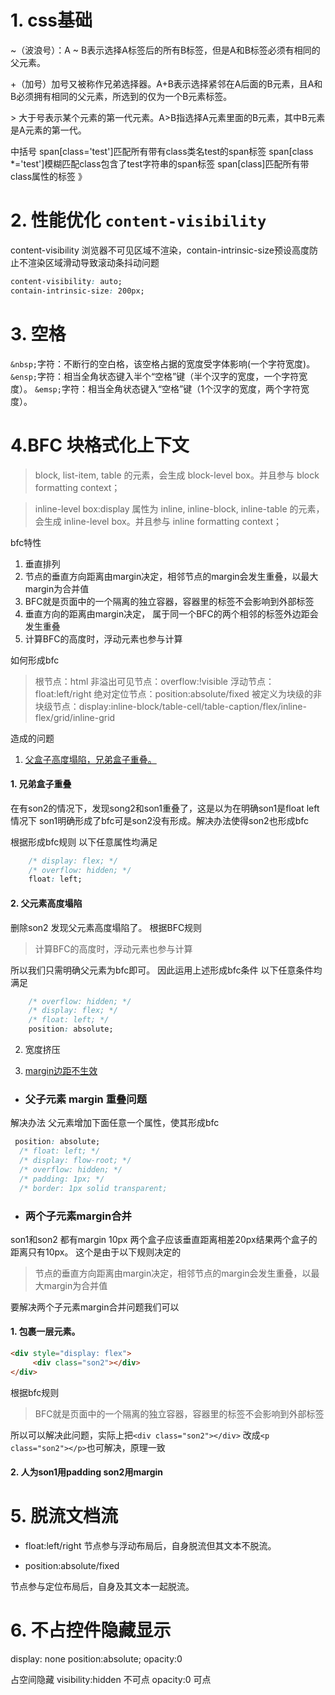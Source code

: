 # 1. css基础

~（波浪号）：A ~ B表示选择A标签后的所有B标签，但是A和B标签必须有相同的父元素。

+（加号）加号又被称作兄弟选择器。A+B表示选择紧邻在A后面的B元素，且A和B必须拥有相同的父元素，所选到的仅为一个B元素标签。

\> 大于号表示某个元素的第一代元素。A>B指选择A元素里面的B元素，其中B元素是A元素的第一代。

中括号
span[class='test']匹配所有带有class类名test的span标签
span[class *='test']模糊匹配class包含了test字符串的span标签
span[class]匹配所有带class属性的标签
》
# 2. 性能优化 `content-visibility`
content-visibility 浏览器不可见区域不渲染，contain-intrinsic-size预设高度防止不渲染区域滑动导致滚动条抖动问题
```css
content-visibility: auto;
contain-intrinsic-size: 200px;
```


# 3. 空格
`&nbsp;`字符：不断行的空白格，该空格占据的宽度受字体影响(一个字符宽度)。
`&ensp;`字符：相当全角状态键入半个“空格”键（半个汉字的宽度，一个字符宽度）。
`&emsp;`字符：相当全角状态键入“空格”键（1个汉字的宽度，两个字符宽度）。

# 4.BFC 块格式化上下文

>  block, list-item, table 的元素，会生成 block-level box。并且参与 block formatting context；  

>inline-level box:display 属性为 inline, inline-block, inline-table 的元素，会生成 inline-level box。并且参与 inline formatting context；

bfc特性 
1. 垂直排列
2. 节点的垂直方向距离由margin决定，相邻节点的margin会发生重叠，以最大margin为合并值
3. BFC就是页面中的一个隔离的独立容器，容器里的标签不会影响到外部标签
4. 垂直方向的距离由margin决定， 属于同一个BFC的两个相邻的标签外边距会发生重叠
5. 计算BFC的高度时，浮动元素也参与计算


如何形成bfc
> 根节点：html
非溢出可见节点：overflow:!visible
浮动节点：float:left/right
绝对定位节点：position:absolute/fixed
被定义为块级的非块级节点：display:inline-block/table-cell/table-caption/flex/inline-flex/grid/inline-grid


造成的问题
1. [父盒子高度塌陷，兄弟盒子重叠。](./浮动元素对bfc影响.html)

#### 1. 兄弟盒子重叠
在有son2的情况下，发现song2和son1重叠了，这是以为在明确son1是float left情况下 son1明确形成了bfc可是son2没有形成。解决办法使得son2也形成bfc

根据形成bfc规则 以下任意属性均满足
```css
    /* display: flex; */
    /* overflow: hidden; */
    float: left;
```
#### 2. 父元素高度塌陷
删除son2 发现父元素高度塌陷了。
根据BFC规则 
>  计算BFC的高度时，浮动元素也参与计算

所以我们只需明确父元素为bfc即可。
因此运用上述形成bfc条件
以下任意条件均满足
```css
    /* overflow: hidden; */
    /* display: flex; */
    /* float: left; */
    position: absolute;
```


2. 宽度挤压

3. [margin边距不生效](./父子margin重叠.html)

  - ### 父子元素 margin 重叠问题
  解决办法 父元素增加下面任意一个属性，使其形成bfc
  ```css
   position: absolute;
    /* float: left; */
    /* display: flow-root; */
    /* overflow: hidden; */
    /* padding: 1px; */
    /* border: 1px solid transparent;

```

  - ### 两个子元素margin合并

son1和son2 都有margin 10px 两个盒子应该垂直距离相差20px结果两个盒子的距离只有10px。
这个是由于以下规则决定的
> 节点的垂直方向距离由margin决定，相邻节点的margin会发生重叠，以最大margin为合并值

  要解决两个子元素margin合并问题我们可以
 #### 1. 包裹一层元素。

  ```html
  <div style="display: flex">
       <div class="son2"></div>
</div>
  ```
根据bfc规则
>BFC就是页面中的一个隔离的独立容器，容器里的标签不会影响到外部标签

所以可以解决此问题，实际上把`<div class="son2"></div>` 改成`<p class="son2"></p>`也可解决，原理一致

 #### 2. 人为son1用padding son2用margin





# 5. 脱流文档流
- float:left/right
节点参与浮动布局后，自身脱流但其文本不脱流。

- position:absolute/fixed

节点参与定位布局后，自身及其文本一起脱流。

# 6. 不占控件隐藏显示
display: none
position:absolute; opacity:0

占空间隐藏
visibility:hidden 不可点
opacity:0  可点